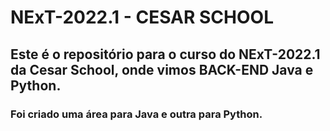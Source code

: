 # NExT-2022.1 - CESAR SCHOOL

## Este é o repositório para o curso do NExT-2022.1 da Cesar School, onde vimos BACK-END Java e Python.

### Foi criado uma área para Java e outra para Python.

